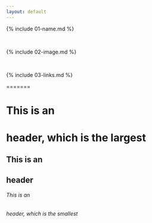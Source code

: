 ```yaml
---
layout: default
---
```


{% include 01-name.md %}

<br>

{% include 02-image.md %}

<br>

{% include 03-links.md %}

=======
# This is an <h1> header, which is the largest
## This is an <h2> header
###### This is an <h6> header, which is the smallest
